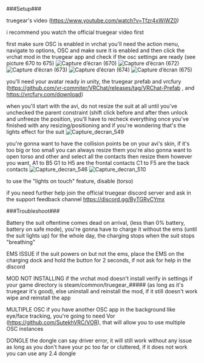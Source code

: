 ###Setup###

truegear's video (https://www.youtube.com/watch?v=Tfzr4xWiWZ0)

i recommend you watch the official truegear video first

first make sure OSC is enabled in vrchat you'll need the action menu, navigate to options, OSC and make sure it is enabled and then click the vrchat mod in the truegear app and check if the osc settings are ready (see picture 670 to 675)  ![Capture d’écran (670)](https://github.com/user-attachments/assets/b72ec6f3-7557-4d16-a39c-b0d536482bec) ![Capture d’écran (672)](https://github.com/user-attachments/assets/b573085a-52d7-444b-9855-1c5e0ede68c9) ![Capture d’écran (673)](https://github.com/user-attachments/assets/0495a173-bda8-4e28-8f56-342798e79447) ![Capture d’écran (674)](https://github.com/user-attachments/assets/a22fbd66-568e-4248-81e1-82a78ae1838a) ![Capture d’écran (675)](https://github.com/user-attachments/assets/4c7893ca-b5e0-4ea1-8396-20c627406336)






you'll need your avatar ready in unity, the truegear prefab and vrcfury (https://github.com/vr-commiter/VRChat/releases/tag/VRChat-Prefab , and 
https://vrcfury.com/download)

when you'll start with the avi, do not resize the suit at all until you've unchecked the parent constraint (shift click before and after then unlock and unfreeze the position, you'll have to recheck everything once you've finished with any resizing/positioning and if you're wondering that's the lights effect for the suit ![Capture_decran_549](https://github.com/user-attachments/assets/4dd4799a-aa08-42a2-93f4-0a7c71786367)


you're gonna want to have the collision points be on your avi's skin, if it's too big or too small you can always resize them 
you're also gonna want to open torso and other and select all the contacts then resize them however you want, A1 to B5 G1 to H5 are the frontal contacts C1 to F5 are the back contacts
![Capture_decran_546](https://github.com/user-attachments/assets/a7b727de-25fe-4fb4-adbe-76c86af4940c) ![Capture_decran_510](https://github.com/user-attachments/assets/d699479e-baf2-4f4f-a712-a24b86715092)

to use the "lights on touch" feature, disable (torso)

if you need further help join the official truegear discord server and ask in the support feedback channel
https://discord.gg/ByTGRvCYmx

###Troubleshoot###

Battery
the suit oftentime comes dead on arrival, (less than 0% battery, battery on safe mode), you're gonna have to charge it without the ems (until the suit lights up) for the whole day, the charging stops when the suit stops "breathing"

EMS ISSUE
if the suit powers on but not the ems, place the EMS on the charging dock and hold the button for 2 seconds, if not ask for help in the discord

MOD NOT INSTALLING
if the vrchat mod doesn't install verify in settings if your game directory is steam/common/truegear_##### (as long as it's truegear it's good), else uninstall and reinstall the mod, if it still doesn't work wipe and reinstall the app

MULTIPLE OSC
if you have another OSC app in the background like eye/face tracking, you're going to need Vor (https://github.com/SutekhVRC/VOR), that will allow you to use multiple OSC instances

DONGLE
the dongle can say driver error, it will still work without any issue as long as you don't have your pc too far or cluttered, if it does not work you can use any 2.4 dongle
